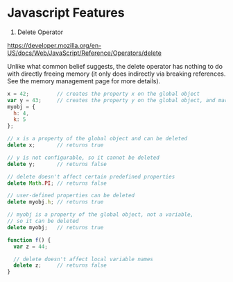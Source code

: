 # Javascript Features

1. Delete Operator

https://developer.mozilla.org/en-US/docs/Web/JavaScript/Reference/Operators/delete

Unlike what common belief suggests, the delete operator has nothing to do with directly freeing memory (it only does indirectly via breaking references. See the memory management page for more details).

```javascript
x = 42;         // creates the property x on the global object
var y = 43;     // creates the property y on the global object, and marks it as non-configurable
myobj = {
  h: 4,
  k: 5
};

// x is a property of the global object and can be deleted
delete x;       // returns true

// y is not configurable, so it cannot be deleted
delete y;       // returns false

// delete doesn't affect certain predefined properties
delete Math.PI; // returns false

// user-defined properties can be deleted
delete myobj.h; // returns true

// myobj is a property of the global object, not a variable,
// so it can be deleted
delete myobj;   // returns true

function f() {
  var z = 44;

  // delete doesn't affect local variable names
  delete z;     // returns false
}
```